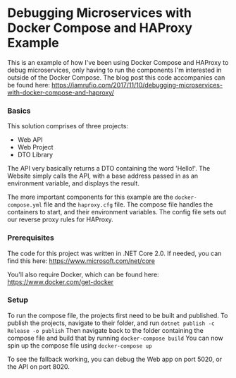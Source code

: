 # Debugging Microservices with Docker Compose and HAProxy Example
This is an example of how I've been using Docker Compose and HAProxy to debug microservices, only having to run the components I'm interested in outside of the Docker Compose.
The blog post this code accompanies can be found here: https://iamrufio.com/2017/11/10/debugging-microservices-with-docker-compose-and-haproxy/

### Basics
This solution comprises of three projects:
- Web API
- Web Project
- DTO Library

The API very basically returns a DTO containing the word 'Hello!'.
The Website simply calls the API, with a base address passed in as an environment variable, and displays the result.

The more important components for this example are the `docker-compose.yml` file and the `haproxy.cfg` file.
The compose file handles the containers to start, and their environment variables.
The config file sets out our reverse proxy rules for HAProxy.

### Prerequisites
The code for this project was written in .NET Core 2.0.
If needed, you can find this here: https://www.microsoft.com/net/core

You'll also require Docker, which can be found here: https://www.docker.com/get-docker

### Setup
To run the compose file, the projects first need to be built and published.
To publish the projects, navigate to their folder, and run `dotnet publish -c Release -o publish`
Then navigate back to the folder containing the compose file and build that by running `docker-compose build`
You can now spin up the compose file using `docker-compose up`

To see the fallback working, you can debug the Web app on port 5020, or the API on port 8020.